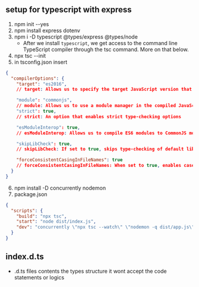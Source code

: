 ## setup for typescript with express

1. npm init --yes
2. npm install express dotenv
3. npm i -D typescript @types/express @types/node
   - After we install `typescript`, we get access to the command line TypeScript compiler through the tsc command. More on that below.
4. npx tsc --init
5. in tsconfig.json
   insert

```json
{
  "compilerOptions": {
    "target": "es2016",
    // target: Allows us to specify the target JavaScript version that the compiler will output

    "module": "commonjs",
    // module: Allows us to use a module manager in the compiled JavaScript code. CommonJS is supported and is a standard in Node.js
    "strict": true,
    // strict: An option that enables strict type-checking options

    "esModuleInterop": true,
    // esModuleInterop: Allows us to compile ES6 modules to CommonJS modules

    "skipLibCheck": true,
    // skipLibCheck: If set to true, skips type-checking of default library declaration files

    "forceConsistentCasingInFileNames": true
    // forceConsistentCasingInFileNames: When set to true, enables case sensitive file naming
  }
}
```

6. npm install -D concurrently nodemon
7. package.json

```json
{
  "scripts": {
    "build": "npx tsc",
    "start": "node dist/index.js",
    "dev": "concurrently \"npx tsc --watch\" \"nodemon -q dist/app.js\""
  }
}
```


## index.d.ts 
- .d.ts files contents the types structure it wont accept the code statements or logics


